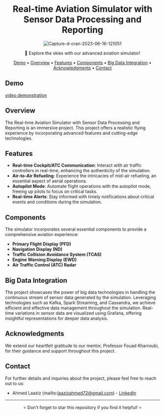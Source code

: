 <h1 align="center">Real-time Aviation Simulator with Sensor Data Processing and Reporting</h1>

<p align="center">
  <img src="https://i.ibb.co/zHMT5GZ/Capture-d-cran-2023-06-16-121051.png" alt="Capture-d-cran-2023-06-16-121051" border="0" />
</p>

<p align="center">🚀 Explore the skies with our advanced aviation simulator!</p>

<p align="center">
  <a href="#demo">Demo</a> •
  <a href="#overview">Overview</a> •
  <a href="#features">Features</a> •
  <a href="#components">Components</a> •
  <a href="#integration">Big Data Integration</a> •
  <a href="#acknowledgments">Acknowledgments</a> •
  <a href="#contact">Contact</a>
</p>

## Demo
 <a href="https://www.youtube.com/watch?v=jWb1fE3pUSg">video demonstration</a>

## Overview
The Real-time Aviation Simulator with Sensor Data Processing and Reporting is an immersive project. This project offers a realistic flying experience by incorporating advanced features and cutting-edge technologies.

## Features
- **Real-time Cockpit/ATC Communication**: Interact with air traffic controllers in real-time, enhancing the authenticity of the simulation.
- **Air-to-Air Refueling**: Experience the intricacies of mid-air refueling, an essential aspect of aerial operations.
- **Autopilot Mode**: Automate flight operations with the autopilot mode, freeing up pilots to focus on critical tasks.
- **Real-time Alerts**: Stay informed with timely notifications about critical events and conditions during the simulation.

## Components
The simulator incorporates several essential components to provide a comprehensive aviation experience:
- **Primary Flight Display (PFD)**
- **Navigation Display (ND)**
- **Traffic Collision Avoidance System (TCAS)**
- **Engine Warning Display (EWD)**
- **Air Traffic Control (ATC) Radar**

## Big Data Integration
The project showcases the power of big data technologies in handling the continuous stream of sensor data generated by the simulation. Leveraging technologies such as Kafka, Spark Streaming, and Cassandra, we achieve efficient and effective data management throughout the simulation. Real-time variations in sensor data are visualized using Grafana, offering insightful representations for deeper data analysis.

## Acknowledgments
We extend our heartfelt gratitude to our mentor, Professor Fouad Kharroubi, for their guidance and support throughout this project.

## Contact
For further details and inquiries about the project, please feel free to reach out to us:

- Ahmed Laaziz (mailto:laazizahmed72@gmail.com) - [LinkedIn](https://www.linkedin.com/in/ahmed-laaziz-4b2168218/)


---

<p align="center">⭐ Don't forget to star this repository if you find it helpful! ⭐</p>
